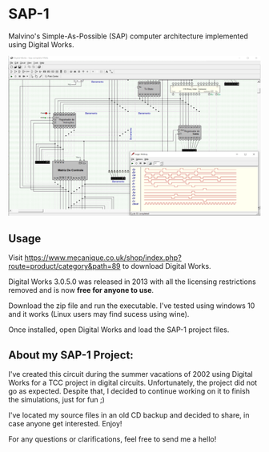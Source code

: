 # SAP-1

Malvino's Simple-As-Possible (SAP) computer architecture implemented using Digital Works.

![Alt Text](/logo.png)

## Usage

Visit https://www.mecanique.co.uk/shop/index.php?route=product/category&path=89 to download Digital Works.

Digital Works 3.0.5.0 was released in 2013 with all the licensing restrictions removed and is now **free for anyone to use**.

Download the zip file and run the executable. I've tested using windows 10 and it works (Linux users may find sucess using wine).

Once installed, open Digital Works and load the SAP-1 project files.

## About my SAP-1 Project:

I've created this circuit during the summer vacations of 2002 using Digital Works for a TCC project in digital circuits. Unfortunately, the project did not go as expected. Despite that, I decided to continue working on it to finish the simulations, just for fun ;)

I've located my source files in an old CD backup and decided to share, in case anyone get interested. Enjoy!

For any questions or clarifications, feel free to send me a hello!
